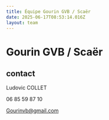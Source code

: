 ```yaml
---
title: Équipe Gourin GVB / Scaër
date: 2025-06-17T08:53:14.016Z
layout: team
---
```


# Gourin GVB / Scaër



## contact 

Ludovic COLLET

06 85 59 87 10

Gourinvb@gmail.com

